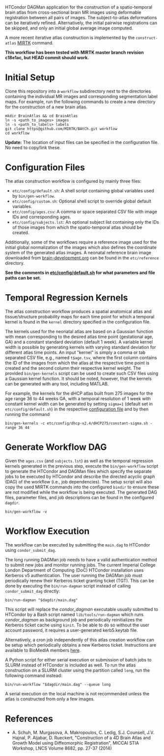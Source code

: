 HTCondor DAGMan application for the construction of a spatio-temporal brain atlas
from cross-sectional brain MR images using deformable registration between all pairs of images.
The subject-to-atlas deformations can be iteratively refined. Alternatively, the initial
pairwise registrations can be skipped, and only an initial global average image computed.

A more recent iterative atlas construction is implemented by the `construct-atlas`
[MIRTK](https://mirtk.github.io) command.

**This workflow has been tested with MIRTK master branch revision c18e1ac, but HEAD commit should work.**


Initial Setup
=============

Clone this repository into a `workflow` subdirectory next to the directories
containing the individual MR images and corresponding segmentation label maps.
For example, run the following commands to create a new directory for the
construction of a new brain atlas.

```shell
mkdir BrainAtlas && cd BrainAtlas
ln -s <path_to_images> images
ln -s <path_to_labels> labels
git clone https@github.com/MIRTK/BAtCh.git workflow
cd workflow
```

**Update:** The location of input files can be specified in the configuration file. No need to copy/link these.


Configuration Files
===================

The atlas construction workflow is configured by mainly three files:

- `etc/config/default.sh`:   A shell script containing global variables used by `bin/gen-workflow`.
- `etc/config/custom.sh`:    Optional shell script to override global default variables.
- `etc/config/ages.csv`:     A comma or space separated CSV file with image IDs and corresponding ages.
- `etc/config/subjects.lst`: An optional subject list containing only the IDs of those images
                             from which the spatio-temporal atlas should be created.

Additionally, some of the workflows require a reference image used for the initial
global normalization of the images which also defines the coordinate system of the
generated atlas images. A neonatal reference brain image downloaded from
[brain-development.org](http://biomedic.doc.ic.ac.uk/brain-development/index.php?n=Main.Neonatal2)
can be found in the `etc/reference` directory.

**See the comments in [etc/config/default.sh](etc/config/default.sh) for what parameters and file paths can be set.**


Temporal Regression Kernels
===========================

The atlas construction workflow produces a spatial anatomical atlas and
tissue/structure probability maps for each time point for which a temporal kernel
is found in the `kernel` directory specified in the configuration file.

The kernels used for the neonatal atlas are based on a Gaussian function with
mean corresponding to the desired atlas time point (gestational age, GA) and a
constant standard deviation (default 1 week). A variable kernel width is
possible by generating kernels with varying standard deviation for different
atlas time points. An input "kernel" is simply a comma or tab separated CSV
file, e.g., named `t$age.tsv`, where the first column contains the ID of
the images from which the atlas at the respective time point is created and the
second column their respective kernel weight. The provided `bin/gen-kernels` script
can be used to create such CSV files using a Gaussian kernel function. It should
be noted, however, that the kernels can be generated with any tool, including MATLAB.

For example, the kernels for the dHCP atlas built from 275 images for the
age range 36 to 44 weeks GA, with a temporal resolution of 1 week with constant kernel
width can be generated by setting `sigma=1` (default set in `etc/config/default.sh`)
in the respective [configuration file](etc/config/dhcp-v2.4/dHCP275/constant-sigma.sh)
and by then running the command

```shell
bin/gen-kernels -c etc/config/dhcp-v2.4/dHCP275/constant-sigma.sh -range 36 44
```


Generate Workflow DAG
=====================

Given the `ages.csv` (and `subjects.lst`) as well as the temporal regression kernels
generated in the previous step, execute the `bin/gen-workflow` script to generate the
HTCondor and DAGMan files which specify the separate jobs to be executed by
HTCondor and describe the directed acyclic graph (DAG) of the workflow
(i.e., job dependencies). The setup script will also copy the used MIRTK commands
into the configured `bindir` to ensure these are not modified while the workflow
is being executed. The generated DAG files, parameter files, and job descriptions
can be found in the configured `dagdir`.

```shell
bin/gen-workflow -v
```


Workflow Execution
==================

The workflow can be executed by submitting the
`main.dag` to HTCondor using `condor_submit_dag`.

The long running DAGMan job needs to have a valid authentication method to
submit new jobs and monitor running jobs. The current Imperial College London
Department of Computing (DoC) HTCondor installation uses Kerberos v5
authentication. The user running the DAGMan job must periodically renew
their Kerberos ticket granting ticket (TGT). This can be done by executing
the `bin/run-dagman` script instead of calling `condor_submit_dag` directly:

```shell
bin/run-dagman "$dagdir/main.dag"
```

This script will replace the *condor_dagman* executable usually submitted to
HTCondor by a Bash script named `lib/tools/run-dagman` which runs *condor_dagman* as
background job and periodically reinitializes the Kerberos ticket cache using `kinit`.
To be able to do so without the user account password, it requires a user-generated
kerb5.keytab file.

Alternatively, a cron job independently of this atlas creation workflow can be setup
which periodically obtains a new Kerberos ticket. Instructions are available to
BioMedIA members [here](http://biomedic.doc.ic.ac.uk/index.php?n=Internal.KerberosTickets).

A Python script for either serial execution or submission of batch jobs to SLURM
instead of HTCondor is included as well. To run the atlas construction on a SLURM
cluster using the partition called `long`, run the following command instead:

```shell
bin/run-workflow "$dagdir/main.dag" --queue long
```

A serial execution on the local machine is not recommended unless the atlas is
constructed from only a few images.


References
==========

- A. Schuh, M. Murgasova, A. Makropoulos, C. Ledig, S.J. Counsell, J.V. Hajnal, P. Aljabar, D. Rueckert,
  "Construction of a 4D Brain Atlas and Growth Model using Diffeomorphic Registration",
  MICCAI STIA Workshop, LNCS Volume 8682, pp. 27-37 (2014)
